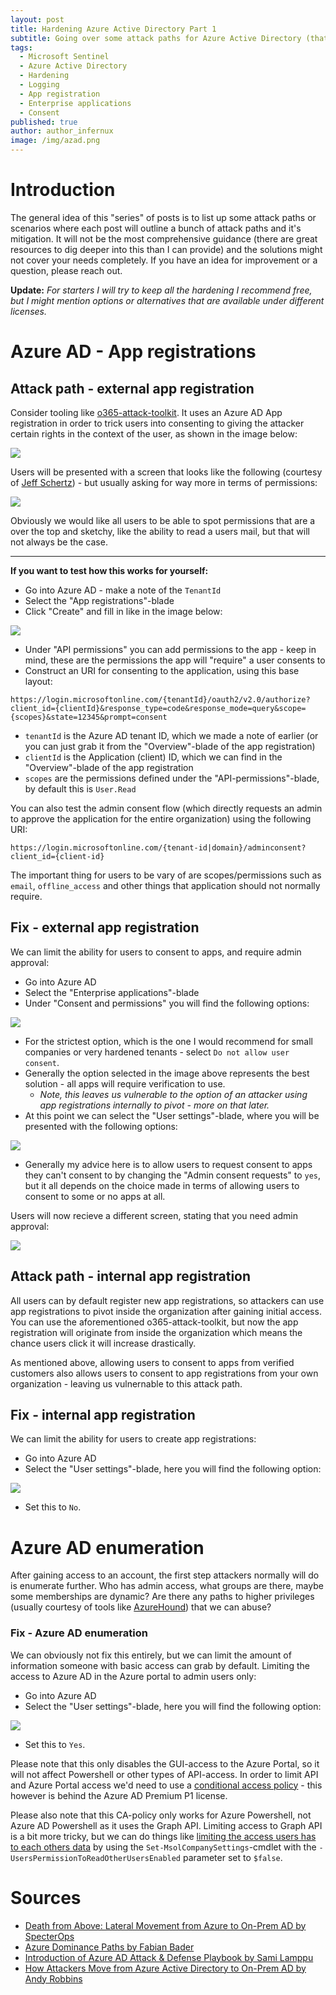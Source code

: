 ```yaml
---
layout: post
title: Hardening Azure Active Directory Part 1
subtitle: Going over some attack paths for Azure Active Directory (that I know of) and how to harden your environment to avoid exploitation (or just minimize the risk slightly). In this first part the focus is app registrations and basic enumeration.
tags:
  - Microsoft Sentinel
  - Azure Active Directory
  - Hardening
  - Logging
  - App registration
  - Enterprise applications
  - Consent
published: true
author: author_infernux
image: /img/azad.png
---
```


# Introduction

The general idea of this "series" of posts is to list up some attack paths or scenarios where each post will outline a bunch of attack paths and it's mitigation. It will not be the most comprehensive guidance (there are great resources to dig deeper into this than I can provide) and the solutions might not cover your needs completely. If you have an idea for improvement or a question, please reach out.

**Update:** 
*For starters I will try to keep all the hardening I recommend free, but I might mention options or alternatives that are available under different licenses.*

# Azure AD - App registrations

## Attack path - external app registration

Consider tooling like [o365-attack-toolkit](https://github.com/mdsecactivebreach/o365-attack-toolkit). It uses an Azure AD App registration in order to trick users into consenting to giving the attacker certain rights in the context of the user, as shown in the image below:

![](https://github.com/mdsecactivebreach/o365-attack-toolkit/raw/master/images/Architecture.png)

Users will be presented with a screen that looks like the following (courtesy of [Jeff Schertz](https://blog.schertz.name/2020/04/enterprise-application-consent-requests-in-azure/)) - but usually asking for way more in terms of permissions:

![](https://blog.schertz.name/wp-content/uploads/2020/04/image-7.png)

Obviously we would like all users to be able to spot permissions that are a over the top and sketchy, like the ability to read a users mail, but that will not always be the case. 

---

**If you want to test how this works for yourself:**

* Go into Azure AD - make a note of the `TenantId`
* Select the "App registrations"-blade
* Click "Create" and fill in like in the image below:

![](/img/AzureAD/CreateAppReg.PNG)
* Under "API permissions" you can add permissions to the app - keep in mind, these are the permissions the app will "require" a user consents to
* Construct an URI for consenting to the application, using this base layout:

```
https://login.microsoftonline.com/{tenantId}/oauth2/v2.0/authorize?client_id={clientId}&response_type=code&response_mode=query&scope={scopes}&state=12345&prompt=consent
```

* `tenantId` is the Azure AD tenant ID, which we made a note of earlier (or you can just grab it from the "Overview"-blade of the app registration)
* `clientId` is the Application (client) ID, which we can find in the "Overview"-blade of the app registration
* `scopes` are the permissions defined under the "API-permissions"-blade, by default this is `User.Read`

You can also test the admin consent flow (which directly requests an admin to approve the application for the entire organization) using the following URI:

```
https://login.microsoftonline.com/{tenant-id|domain}/adminconsent?client_id={client-id}
```

The important thing for users to be vary of are scopes/permissions such as `email`, `offline_access` and other things that application should not normally require.

## Fix - external app registration

We can limit the ability for users to consent to apps, and require admin approval:

* Go into Azure AD
* Select the "Enterprise applications"-blade
* Under "Consent and permissions" you will find the following options:

![](/img/AzureAD/UserConsentSettings.PNG)

* For the strictest option, which is the one I would recommend for small companies or very hardened tenants - select `Do not allow user consent`.
* Generally the option selected in the image above represents the best solution - all apps will require verification to use.
   * *Note, this leaves us vulnerable to the option of an attacker using app registrations internally to pivot - more on that later.*
* At this point we can select the "User settings"-blade, where you will be presented with the following options:

![](/img/AzureAD/EnterpriseAppUserSettings.PNG)
* Generally my advice here is to allow users to request consent to apps they can't consent to by changing the "Admin consent requests" to `yes`, but it all depends on the choice made in terms of allowing users to consent to some or no apps at all. 

Users will now recieve a different screen, stating that you need admin approval:

![](https://preview.redd.it/67pnac6f8i931.png?width=451&format=png&auto=webp&s=6c5523a26fbd113b0a1255177194448512c87684)

## Attack path - internal app registration

All users can by default register new app registrations, so attackers can use app registrations to pivot inside the organization after gaining initial access. You can use the aforementioned o365-attack-toolkit, but now the app registration will originate from inside the organization which means the chance users click it will increase drastically.

As mentioned above, allowing users to consent to apps from verified customers also allows users to consent to app registrations from your own organization - leaving us vulnernable to this attack path.

## Fix - internal app registration

We can limit the ability for users to create app registrations:

* Go into Azure AD
* Select the "User settings"-blade, here you will find the following option:

![](/img/AzureAD/UserSettingsAppReg.PNG)
* Set this to `No`.

# Azure AD enumeration

After gaining access to an account, the first step attackers normally will do is enumerate further. Who has admin access, what groups are there, maybe some memberships are dynamic? Are there any paths to higher privileges (usually courtesy of tools like [AzureHound](https://github.com/BloodHoundAD/AzureHound)) that we can abuse?

### Fix - Azure AD enumeration

We can obviously not fix this entirely, but we can limit the amount of information someone with basic access can grab by default. Limiting the access to Azure AD in the Azure portal to admin users only:

* Go into Azure AD
* Select the "User settings"-blade, here you will find the following option:

![](/img/AzureAD/UserSettingsPortal.PNG)
* Set this to `Yes`.

Please note that this only disables the GUI-access to the Azure Portal, so it will not affect Powershell or other types of API-access. In order to limit API and Azure Portal access we'd need to use a [conditional access policy](https://docs.microsoft.com/nb-no/azure/active-directory/fundamentals/users-default-permissions#restrict-member-users-default-permissions) - this however is behind the Azure AD Premium P1 license.

Please also note that this CA-policy only works for Azure Powershell, not Azure AD Powershell as it uses the Graph API. Limiting access to Graph API is a bit more tricky, but we can do things like [limiting the access users has to each others data](https://docs.microsoft.com/en-us/powershell/module/msonline/set-msolcompanysettings?view=azureadps-1.0) by using the `Set-MsolCompanySettings`-cmdlet with the `-UsersPermissionToReadOtherUsersEnabled` parameter set to `$false`.

# Sources

* [Death from Above: Lateral Movement from Azure to On-Prem AD by SpecterOps](https://posts.specterops.io/death-from-above-lateral-movement-from-azure-to-on-prem-ad-d18cb3959d4d)
* [Azure Dominance Paths by Fabian Bader](https://cloudbrothers.info/en/azure-dominance-paths/)
* [Introduction of Azure AD Attack & Defense Playbook by Sami Lamppu](https://samilamppu.com/2022/03/22/introduction-of-azure-ad-attack-defense-playbook/)
* [How Attackers Move from Azure Active Directory to On-Prem AD by Andy Robbins](https://thenewstack.io/how-attackers-move-from-azure-active-directory-to-on-prem-ad/)